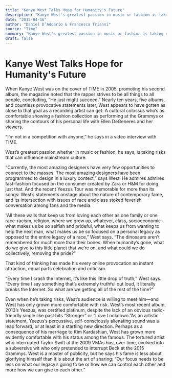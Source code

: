 ```yaml
---
title: "Kanye West Talks Hope for Humanity's Future"
description: "Kanye West's greatest passion in music or fashion is taking risks that can influence mainstream culture. West admires fast-fashion focused on the consumer created by Zara or H&M for doing just that. T..."
date: "2015-04-16"
author: "Daniel D’Addario & Francesca Trianni"
source: "Time"
summary: "Kanye West's greatest passion in music or fashion is taking risks that can influence mainstream culture. West admires fast-fashion focused on the consumer created by Zara or H&M for doing just that. The recent Yeezus Tour was memorable for more than its songs."
draft: false
---
```


# Kanye West Talks Hope for Humanity's Future

When Kanye West was on the cover of TIME in 2005, promoting his second album, the magazine noted that the rapper strives to be all things to all people, concluding, “He just might succeed.” Nearly ten years, five albums, and countless provocative statements later, West appears to have gotten as close to that goal as a recording artist can get: A cultural colossus who’s as comfortable showing a fashion collection as performing at the Grammys or sharing the contours of his personal life with Ellen DeGeneres and her viewers.

“I’m not in a competition with anyone,” he says in a video interview with TIME.

West’s greatest passion whether in music or fashion, he says, is taking risks that can influence mainstream culture.

“Currently, the most amazing designers have very few opportunities to connect to the masses. The most amazing designers have been programmed to design in a luxury context,” says West. He admires admires fast-fashion focused on the consumer created by Zara or H&M for doing just that. And the recent Yeezus Tour was memorable for more than its songs: West’s statements onstage about the nature of contemporary fame, and its intersection with issues of race and class stoked feverish conversation among fans and the media.

“All these walls that keep us from loving each other as one family or one race–racism, religion, where we grew up, whatever, class, socioeconomic–what makes us be so selfish and prideful, what keeps us from wanting to help the next man, what makes us be so focused on a personal legacy as opposed to the entire legacy of a race,” West says. “The dinosaurs aren’t remembered for much more than their bones. When humanity’s gone, what do we give to this little planet that we’re on, and what could we do collectively, removing the pride?”

That kind of thinking has made his every online provocation an instant attraction, equal parts celebration and criticism.

“Every time I crash the Internet, it’s like this little drop of truth,” West says. “Every time I say something that’s extremely truthful out loud, it literally breaks the Internet. So what are we getting all of the rest of the time?”

Even when he’s taking risks, West’s audience is willing to meet him—and West has only grown more comfortable with risk. West’s most recent album, 2013’s Yeezus, was certified platinum, despite the lack of an obvious radio-friendly single like past hits “Stronger” or “Love Lockdown.”As an artistic statement, Yeezus‘s percussive, self-consciously alienating sound was a leap forward, or at least in a startling new direction. Perhaps as a consequence of his marriage to Kim Kardashian, West has grown more evidently comfortable with his status among the famous. The tortured artist who interrupted Taylor Swift at the 2009 VMAs has, over time, evolved into a subversive wit who only pretended to interrupt Beck at the 2015 Grammys. West is a master of publicity, but he says his fame is less about glorifying himself than it is about the art of sharing: “Our focus needs to be less on what our legacy’s going to be or how we can control each other and more how we can give to each other.”
